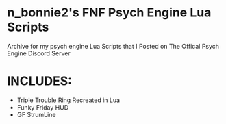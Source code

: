 # n_bonnie2's FNF Psych Engine Lua Scripts 

Archive for my psych engine Lua Scripts that I
Posted on The Offical Psych Engine Discord Server

# INCLUDES:
- Triple Trouble Ring Recreated in Lua
- Funky Friday HUD
- GF StrumLine
